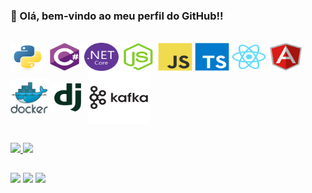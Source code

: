 ### 👋 Olá, bem-vindo ao meu perfil do GitHub!!

<div style="display: inline_block"><br>
  <img align="center" alt="Python" height="45" width="55" src="https://raw.githubusercontent.com/devicons/devicon/master/icons/python/python-original.svg">
    <img align="center" alt="csharp" height="45" width="55" src="https://raw.githubusercontent.com/devicons/devicon/master/icons/csharp/csharp-original.svg">
    <img align="center" alt="dotnet" height="45" width="55" src="https://raw.githubusercontent.com/devicons/devicon/master/icons/dotnetcore/dotnetcore-original.svg">
  <img align="center" alt="javascript" height="45" width="55" src="https://raw.githubusercontent.com/devicons/devicon/master/icons/nodejs/nodejs-original.svg">
    <img align="center" alt="javascript" height="45" width="55" src="https://raw.githubusercontent.com/devicons/devicon/master/icons/javascript/javascript-original.svg">
    <img align="center" alt="Typescript" height="45" width="55" src="https://raw.githubusercontent.com/devicons/devicon/master/icons/typescript/typescript-original.svg">
    <img align="center" alt="React" height="45" width="55" src="https://raw.githubusercontent.com/devicons/devicon/master/icons/react/react-original.svg">
    <img align="center" alt="HTML" height="45" width="55" src="https://raw.githubusercontent.com/devicons/devicon/master/icons/angularjs/angularjs-original.svg">
    <img align="center" alt="CSS" height="60" width="60" src="https://raw.githubusercontent.com/devicons/devicon/master/icons/docker/docker-original-wordmark.svg">
    <img align="center" alt="CSS" height="45" width="55" src="https://raw.githubusercontent.com/devicons/devicon/master/icons/django/django-plain.svg">
    <img align="center" alt="R" height="85" width="100" src="https://raw.githubusercontent.com/devicons/devicon/master/icons/apachekafka/apachekafka-original-wordmark.svg">
</div>

##

 <div>
  <a href="https://github.com/ricardobohadana">
  <img height="180em" src="https://github-readme-stats.vercel.app/api?username=ricardobohadana&show_icons=true&theme=slateorange&include_all_commits=true&count_private=true"/>
  <img height="180em" src="https://github-readme-stats.vercel.app/api/top-langs/?username=ricardobohadana&layout=compact&langs_count=7&theme=nightowl&exclude_repo=PredictiveMaintenance,SendScriptWhatsApp"/>
  </a>
</div>

  
  ##
 
<div> 
<!--   <a href="https://www.youtube.com/channel/UC_-uuuZbY0AAt9CViNzvc-Q" target="_blank"><img src="https://img.shields.io/badge/YouTube-FF0000?style=for-the-badge&logo=youtube&logoColor=white" target="_blank"></a> -->
  <a href="https://instagram.com/ricardobohadana" target="_blank"><img src="https://img.shields.io/badge/-Instagram-%23E4405F?style=for-the-badge&logo=instagram&logoColor=white" target="_blank"></a>
<!--  	<a href="https://www.twitch.tv/ricardobohadana" target="_blank"><img src="https://img.shields.io/badge/Twitch-9146FF?style=for-the-badge&logo=twitch&logoColor=white" target="_blank"></a> -->
<!--  <a href="https://discord.gg/pDbY76q8Qf" target="_blank"><img src="https://img.shields.io/badge/Discord-7289DA?style=for-the-badge&logo=discord&logoColor=white" target="_blank"></a>  -->
  <a href = "mailto:bmartinsricardo@gmail.com"><img src="https://img.shields.io/badge/-Gmail-%23333?style=for-the-badge&logo=gmail&logoColor=white" target="_blank"></a>
  <a href="https://www.linkedin.com/in/ricardobohadana/" target="_blank"><img src="https://img.shields.io/badge/-LinkedIn-%230077B5?style=for-the-badge&logo=linkedin&logoColor=white" target="_blank"></a> 
 
<!--   ![Snake animation](https://github.com/ricardobohadana/ricardobohadana/blob/output/github-contribution-grid-snake.svg) -->
 
</div>
